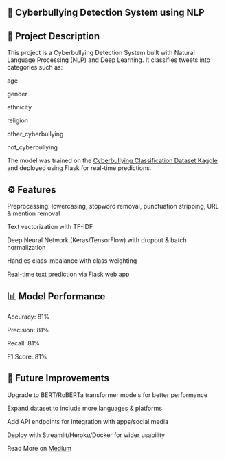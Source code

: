 ## 🚨 Cyberbullying Detection System using NLP
## 📌 Project Description

This project is a Cyberbullying Detection System built with Natural Language Processing (NLP) and Deep Learning.
It classifies tweets into categories such as:

age

gender

ethnicity

religion

other_cyberbullying

not_cyberbullying

The model was trained on the [Cyberbullying Classification Dataset Kaggle](https://medium.com/r/?url=https%3A%2F%2Fwww.kaggle.com%2Fdatasets%2Fandrewmvd%2Fcyberbullying-classification%3Fresource%3Ddownload) and deployed using Flask for real-time predictions.

## ⚙️ Features

Preprocessing: lowercasing, stopword removal, punctuation stripping, URL & mention removal

Text vectorization with TF-IDF

Deep Neural Network (Keras/TensorFlow) with dropout & batch normalization

Handles class imbalance with class weighting

Real-time text prediction via Flask web app


## 📊 Model Performance

Accuracy: 81%

Precision: 81%

Recall: 81%

F1 Score: 81%


## 🔮 Future Improvements

Upgrade to BERT/RoBERTa transformer models for better performance

Expand dataset to include more languages & platforms

Add API endpoints for integration with apps/social media

Deploy with Streamlit/Heroku/Docker for wider usability

Read More on [Medium](https://medium.com/@janeajodo/cyberbullying-detection-system-using-nlp-1594126ad3b5)
